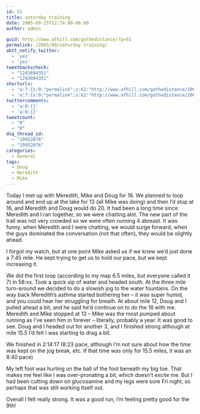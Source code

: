 ```yaml
---
id: 51
title: saturday training
date: 2005-09-25T12:14:00-06:00
author: admin
  
guid: http://www.afhill.com/gothedistance/?p=51
permalink: /2005/09/saturday-training/
aktt_notify_twitter:
  - 'yes'
  - 'yes'
tweetbackscheck:
  - "1243694351"
  - "1243694351"
shorturls:
  - 'a:7:{s:9:"permalink";s:62:"http://www.afhill.com/gothedistance/2005/09/saturday-training/";s:7:"tinyurl";s:25:"http://tinyurl.com/nhysye";s:4:"isgd";s:17:"http://is.gd/JURZ";s:5:"bitly";s:19:"http://bit.ly/DKUxL";s:5:"snipr";s:22:"http://snipr.com/j2yje";s:5:"snurl";s:22:"http://snurl.com/j2yje";s:7:"snipurl";s:24:"http://snipurl.com/j2yje";}'
  - 'a:7:{s:9:"permalink";s:62:"http://www.afhill.com/gothedistance/2005/09/saturday-training/";s:7:"tinyurl";s:25:"http://tinyurl.com/nhysye";s:4:"isgd";s:17:"http://is.gd/JURZ";s:5:"bitly";s:19:"http://bit.ly/DKUxL";s:5:"snipr";s:22:"http://snipr.com/j2yje";s:5:"snurl";s:22:"http://snurl.com/j2yje";s:7:"snipurl";s:24:"http://snipurl.com/j2yje";}'
twittercomments:
  - 'a:0:{}'
  - 'a:0:{}'
tweetcount:
  - "0"
  - "0"
dsq_thread_id:
  - "19952076"
  - "19952076"
categories:
  - General
tags:
  - Doug
  - Meredith
  - Mike
---
```

Today I met up with Meredith, Mike and Doug for 16. We planned to loop around and end up at the lake for 13 (all Mike was doing) and then I&#8217;d stop at 16, and Meredith and Doug would do 20. It had been a long time since Meredith and I ran together, so we were chatting alot. The new part of the trail was not very crowded so we were often running 4 abreast. It was funny, when Meredith and I were chatting, we would surge forward, when the guys dominated the conversation (not that often), they would be slightly ahead. 

I forgot my watch, but at one point Mike asked us if we knew we&#8217;d just done a 7:45 mile. He kept trying to get us to hold our pace, but we kept increasing it.

We did the first loop (according to my map 6.5 miles, but everyone called it 7) in 58:xx. Took a quick sip of water and headed south. At the three mile turn-around we decided to do a slowish jog to the water fountains. On the way back Meredith&#8217;s asthma started bothering her &#8211; it was super humid, and you could hear her struggling for breath. At about mile 12, Doug and I pulled ahead a bit, and he said he&#8217;d continue on to do the 16 with me. Meredith and Mike stopped at 13 &#8211; Mike was the most pumped about running as I&#8217;ve seen him in forever &#8211; literally, probably a year. It was good to see. Doug and I headed out for another 3, and I finished strong although at mile 15.5 I&#8217;d felt I was starting to drag a bit. 

We finished in 2:14:17 (8:23 pace, although I&#8217;m not sure about how the time was kept on the jog break, etc. If that time was only for 15.5 miles, it was an 8:40 pace)

My left foot was hurting on the ball of the foot beneath my big toe. That makes me feel like I was over-pronating a bit, which doesn&#8217;t excite me. But I had been cutting down on glucosamine and my legs were sore Fri night, so perhaps that was still working itself out.

Overall I felt really strong. It was a good run, I&#8217;m feeling pretty good for the 9th!